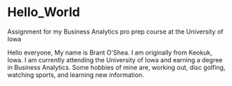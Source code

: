 # Hello_World
Assignment for my Business Analytics pro prep course at the University of Iowa

Hello everyone,
My name is Brant O'Shea. I am originally from Keokuk, Iowa. I am currently attending the University of Iowa and earning a degree in Business Analytics. 
Some hobbies of mine are, working out, disc golfing, watching sports, and learning new information.
